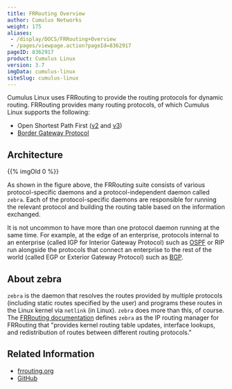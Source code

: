```yaml
---
title: FRRouting Overview
author: Cumulus Networks
weight: 175
aliases:
 - /display/DOCS/FRRouting+Overview
 - /pages/viewpage.action?pageId=8362917
pageID: 8362917
product: Cumulus Linux
version: 3.7
imgData: cumulus-linux
siteSlug: cumulus-linux
---
```

Cumulus Linux uses FRRouting to provide the routing protocols for dynamic routing. FRRouting provides many routing  protocols, of which Cumulus Linux supports the following:

- Open Shortest Path First ([v2](../Open-Shortest-Path-First-OSPF) and [v3](../Open-Shortest-Path-First-v3-OSPFv3))
- [Border Gateway Protocol](../Border-Gateway-Protocol-BGP)

## Architecture

{{% imgOld 0 %}}

As shown in the figure above, the FRRouting suite consists of various protocol-specific daemons and a protocol-independent daemon called `zebra`. Each of the protocol-specific daemons are responsible for running the relevant protocol and building the routing table based on the information exchanged.

It is not uncommon to have more than one protocol daemon running at the same time. For example, at the edge of an enterprise, protocols internal to an enterprise (called IGP for Interior Gateway Protocol) such as [OSPF](../Open-Shortest-Path-First-OSPF) or RIP run alongside the protocols that connect an enterprise to the rest of the world (called EGP or Exterior Gateway Protocol) such as [BGP](../Border-Gateway-Protocol-BGP).

## About zebra

`zebra` is the daemon that resolves the routes provided by multiple protocols (including static routes specified by the user) and programs these routes in the Linux kernel via `netlink` (in Linux). `zebra` does more than this, of course. The [FRRouting documentation](https://frrouting.org/user-guide/zebra.html) defines `zebra` as the IP routing manager for FRRouting that "provides kernel routing table updates, interface lookups, and redistribution of routes
between different routing protocols."

## Related Information

- [frrouting.org](https://frrouting.org)
- [GitHub](https://github.com/FRRouting/frr)
